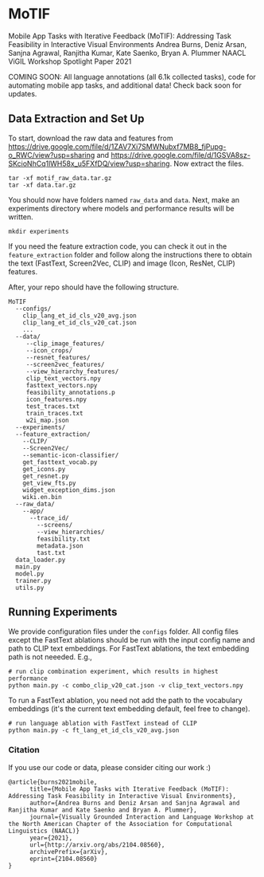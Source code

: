 # MoTIF
Mobile App Tasks with Iterative Feedback (MoTIF): Addressing Task Feasibility in Interactive Visual Environments
Andrea Burns, Deniz Arsan, Sanjna Agrawal, Ranjitha Kumar, Kate Saenko, Bryan A. Plummer
NAACL ViGIL Workshop Spotlight Paper 2021

COMING SOON: All language annotations (all 6.1k collected tasks), code for automating mobile app tasks, and additional data! Check back soon for updates. 

## Data Extraction and Set Up
To start, download the raw data and features from https://drive.google.com/file/d/1ZAV7Xi7SMWNubxf7MB8_fjPupg-o_RWC/view?usp=sharing and https://drive.google.com/file/d/1GSVA8sz-SKcioNhCq1lWH58x_u5FXfDQ/view?usp=sharing. Now extract the files.
```
tar -xf motif_raw_data.tar.gz
tar -xf data.tar.gz
```

You should now have folders named `raw_data` and `data`. Next, make an experiments directory where models and performance results will be written.

```
mkdir experiments
```

If you need the feature extraction code, you can check it out in the `feature_extraction` folder and follow along the instructions there to obtain the text (FastText, Screen2Vec, CLIP) and image (Icon, ResNet, CLIP) features.

After, your repo should have the following structure.
```
MoTIF
  --configs/
    clip_lang_et_id_cls_v20_avg.json
    clip_lang_et_id_cls_v20_cat.json
    ...
  --data/
     --clip_image_features/
     --icon_crops/
     --resnet_features/
     --screen2vec_features/
     --view_hierarchy_features/
     clip_text_vectors.npy
     fasttext_vectors.npy
     feasibility_annotations.p
     icon_features.npy
     test_traces.txt
     train_traces.txt
     w2i_map.json
  --experiments/
  --feature_extraction/
    --CLIP/
    --Screen2Vec/
    --semantic-icon-classifier/
    get_fasttext_vocab.py
    get_icons.py
    get_resnet.py
    get_view_fts.py
    widget_exception_dims.json
    wiki.en.bin
  --raw_data/
    --app/
      --trace_id/
        --screens/
        --view_hierarchies/
        feasibility.txt
        metadata.json
        tast.txt
  data_loader.py
  main.py
  model.py
  trainer.py
  utils.py
```

## Running Experiments
We provide configuration files under the `configs` folder. All config files except the FastText ablations should be run with the input config name and path to CLIP text embeddings. For FastText ablations, the text embedding path is not neeeded. E.g.,

```
# run clip combination experiment, which results in highest performance
python main.py -c combo_clip_v20_cat.json -v clip_text_vectors.npy
```

To run a FastText ablation, you need not add the path to the vocabulary embeddings (it's the current text embedding default, feel free to change).

```
# run language ablation with FastText instead of CLIP
python main.py -c ft_lang_et_id_cls_v20_avg.json
```

### Citation
If you use our code or data, please consider citing our work :)
```
@article{burns2021mobile,
      title={Mobile App Tasks with Iterative Feedback (MoTIF): Addressing Task Feasibility in Interactive Visual Environments}, 
      author={Andrea Burns and Deniz Arsan and Sanjna Agrawal and Ranjitha Kumar and Kate Saenko and Bryan A. Plummer},
      journal={Visually Grounded Interaction and Language Workshop at the North American Chapter of the Association for Computational Linguistics (NAACL)}
      year={2021},
      url={http://arxiv.org/abs/2104.08560},
      archivePrefix={arXiv},
      eprint={2104.08560}
}
```
